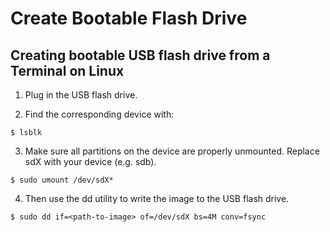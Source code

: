 # Create Bootable Flash Drive

## Creating bootable USB flash drive from a Terminal on Linux

1. Plug in the USB flash drive.

2. Find the corresponding device with:
```
$ lsblk
```

3. Make sure all partitions on the device are properly unmounted. Replace sdX with your device (e.g. sdb).

```
$ sudo umount /dev/sdX*
```

4. Then use the dd utility to write the image to the USB flash drive.
```
$ sudo dd if=<path-to-image> of=/dev/sdX bs=4M conv=fsync
```
